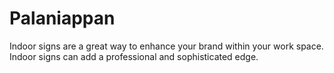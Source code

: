 # Palaniappan
Indoor signs are a great way to enhance your brand within your work space. Indoor signs can add a professional and sophisticated edge.
